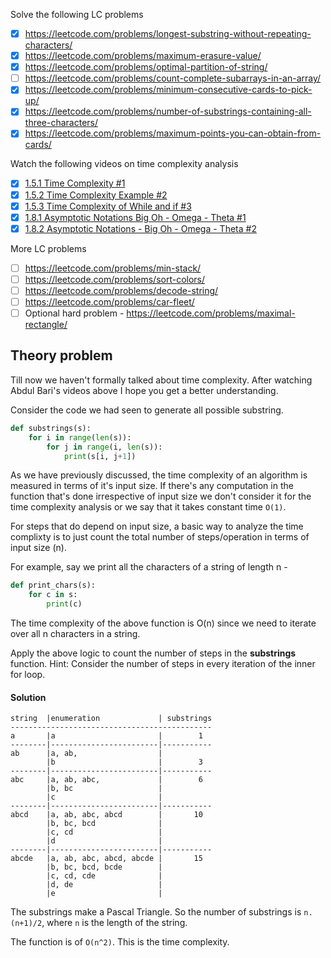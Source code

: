 Solve the following LC problems
- [x] https://leetcode.com/problems/longest-substring-without-repeating-characters/
- [x] https://leetcode.com/problems/maximum-erasure-value/
- [x] https://leetcode.com/problems/optimal-partition-of-string/
- [ ] https://leetcode.com/problems/count-complete-subarrays-in-an-array/
- [x] https://leetcode.com/problems/minimum-consecutive-cards-to-pick-up/
- [x] https://leetcode.com/problems/number-of-substrings-containing-all-three-characters/
- [x] https://leetcode.com/problems/maximum-points-you-can-obtain-from-cards/

Watch the following videos on time complexity analysis
- [x] [1.5.1 Time Complexity #1](https://www.youtube.com/watch?v=9TlHvipP5yA)
- [x] [1.5.2 Time Complexity Example #2](https://www.youtube.com/watch?v=9SgLBjXqwd4)
- [x] [1.5.3 Time Complexity of While and if #3](https://www.youtube.com/watch?v=p1EnSvS3urU)
- [x] [1.8.1 Asymptotic Notations Big Oh - Omega - Theta #1](https://www.youtube.com/watch?v=A03oI0znAoc)
- [x] [1.8.2 Asymptotic Notations - Big Oh - Omega - Theta #2](https://www.youtube.com/watch?v=Nd0XDY-jVHs)

More LC problems
- [ ] https://leetcode.com/problems/min-stack/ 
- [ ] https://leetcode.com/problems/sort-colors/
- [ ] https://leetcode.com/problems/decode-string/
- [ ] https://leetcode.com/problems/car-fleet/
- [ ] Optional hard problem - https://leetcode.com/problems/maximal-rectangle/

## Theory problem

Till now we haven't formally talked about time complexity. After watching Abdul Bari's videos above I hope you get a better understanding.

Consider the code we had seen to generate all possible substring.

```python
def substrings(s):
    for i in range(len(s)):
        for j in range(i, len(s)):
            print(s[i, j+1])
```

As we have previously discussed, the time complexity of an algorithm is measured in terms of it's input size. If there's any computation in the function that's done irrespective of input size we don't consider it for the time complexity analysis or we say that it takes constant time `O(1)`. 

For steps that do depend on input size, a basic way to analyze the time complixty is to just count the total number of steps/operation in terms of input size (n). 

For example, say we print all the characters of a string of length n -

```python
def print_chars(s):
    for c in s:
        print(c)
```

The time complexity of the above function is O(n) since we need to iterate over all n characters in a string. 

Apply the above logic to count the number of steps in the **substrings** function. Hint: Consider the number of steps in every iteration of the inner for loop.

#### Solution

```
string  |enumeration             | substrings
---------------------------------------------
a       |a                       |        1
--------|------------------------|-----------
ab      |a, ab,                  | 
        |b                       |        3
--------|------------------------|-----------
abc     |a, ab, abc,             |        6
        |b, bc                   |
        |c                       |
--------|------------------------|-----------
abcd    |a, ab, abc, abcd        |       10
        |b, bc, bcd              |
        |c, cd                   |
        |d                       |
--------|------------------------|-----------
abcde   |a, ab, abc, abcd, abcde |       15
        |b, bc, bcd, bcde        |
        |c, cd, cde              |
        |d, de                   |
        |e                       |
```

The substrings make a Pascal Triangle. So the number of substrings is `n.(n+1)/2`, where `n` is the length of the string.

The function is of `O(n^2)`. This is the time complexity.
